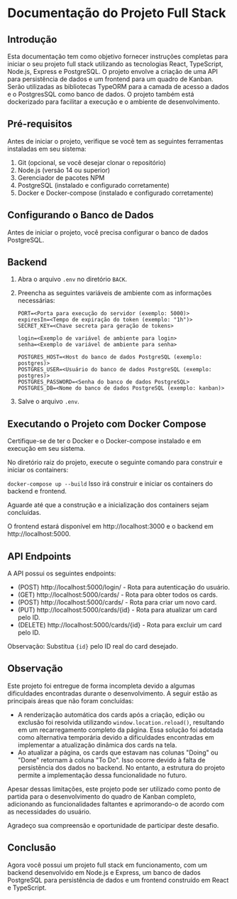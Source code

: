Documentação do Projeto Full Stack
===========================================

Introdução
--------------
Esta documentação tem como objetivo fornecer instruções completas para iniciar o seu projeto full stack utilizando as tecnologias React, TypeScript, Node.js, Express e PostgreSQL. O projeto envolve a criação de uma API para persistência de dados e um frontend para um quadro de Kanban. Serão utilizadas as bibliotecas TypeORM para a camada de acesso a dados e o PostgresSQL como banco de dados. O projeto também está dockerizado para facilitar a execução e o ambiente de desenvolvimento.

Pré-requisitos
--------------
Antes de iniciar o projeto, verifique se você tem as seguintes ferramentas instaladas em seu sistema:

1. Git (opcional, se você desejar clonar o repositório)
2. Node.js (versão 14 ou superior)
3. Gerenciador de pacotes NPM
4. PostgreSQL (instalado e configurado corretamente)
5. Docker e Docker-compose (instalado e configurado corretamente)

Configurando o Banco de Dados
-----------------------------
Antes de iniciar o projeto, você precisa configurar o banco de dados PostgreSQL.
## Backend

1. Abra o arquivo `.env` no diretório `BACK`.

2. Preencha as seguintes variáveis de ambiente com as informações necessárias:

   ```
   PORT=<Porta para execução do servidor (exemplo: 5000)>
   expiresIn=<Tempo de expiração do token (exemplo: "1h")>
   SECRET_KEY=<Chave secreta para geração de tokens>
   
   login=<Exemplo de variável de ambiente para login>
   senha=<Exemplo de variável de ambiente para senha>
   
   POSTGRES_HOST=<Host do banco de dados PostgreSQL (exemplo: postgres)>
   POSTGRES_USER=<Usuário do banco de dados PostgreSQL (exemplo: postgres)>
   POSTGRES_PASSWORD=<Senha do banco de dados PostgreSQL>
   POSTGRES_DB=<Nome do banco de dados PostgreSQL (exemplo: kanban)>
   ```

3. Salve o arquivo `.env`.

Executando o Projeto com Docker Compose
---------------------------------------
Certifique-se de ter o Docker e o Docker-compose instalado e em execução em seu sistema.

No diretório raiz do projeto, execute o seguinte comando para construir e iniciar os containers:

`docker-compose up --build`
Isso irá construir e iniciar os containers do backend e frontend.

Aguarde até que a construção e a inicialização dos containers sejam concluídas.

O frontend estará disponível em http://localhost:3000 e o backend em http://localhost:5000.

API Endpoints
--------------
A API possui os seguintes endpoints:

- (POST) http://localhost:5000/login/ - Rota para autenticação do usuário.
- (GET) http://localhost:5000/cards/ - Rota para obter todos os cards.
- (POST) http://localhost:5000/cards/ - Rota para criar um novo card.
- (PUT) http://localhost:5000/cards/{id} - Rota para atualizar um card pelo ID.
- (DELETE) http://localhost:5000/cards/{id} - Rota para excluir um card pelo ID.

Observação: Substitua `{id}` pelo ID real do card desejado.

Observação
--------------
Este projeto foi entregue de forma incompleta devido a algumas dificuldades encontradas durante o desenvolvimento. A seguir estão as principais áreas que não foram concluídas:

- A renderização automática dos cards após a criação, edição ou exclusão foi resolvida utilizando `window.location.reload()`, resultando em um recarregamento completo da página. Essa solução foi adotada como alternativa temporária devido a dificuldades encontradas em implementar a atualização dinâmica dos cards na tela.
- Ao atualizar a página, os cards que estavam nas colunas "Doing" ou "Done" retornam à coluna "To Do". Isso ocorre devido à falta de persistência dos dados no backend. No entanto, a estrutura do projeto permite a implementação dessa funcionalidade no futuro.

Apesar dessas limitações, este projeto pode ser utilizado como ponto de partida para o desenvolvimento do quadro de Kanban completo, adicionando as funcionalidades faltantes e aprimorando-o de acordo com as necessidades do usuário.

Agradeço sua compreensão e oportunidade de participar deste desafio.

Conclusão
--------------
Agora você possui um projeto full stack em funcionamento, com um backend desenvolvido em Node.js e Express, um banco de dados PostgreSQL para persistência de dados e um frontend construído em React e TypeScript.
